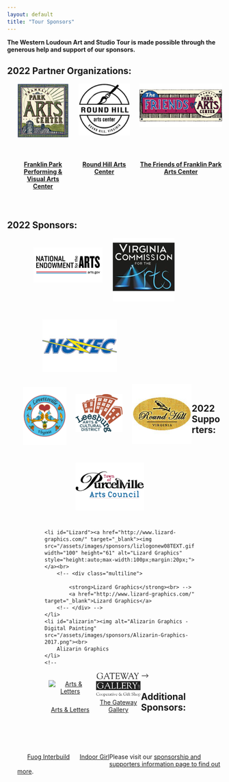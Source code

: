 ```yaml
---
layout: default
title: "Tour Sponsors"
---
```


<style type="text/css">
div.entry-content {max-width: 960px;}
ul.sponsors {list-style-type: none;margin: 0;}


.entry-content h2 {margin-bottom: 1.5em;}
.entry-content h2,
.entry-content h3 {clear:left;margin-top:2em;}

ul.sponsors {list-style-type:none;clear:left;}
ul.sponsors li {float:left;text-align:center;margin-bottom:40px;margin-left:4.85%;}
ul.sponsors li.first {margin-left: 0;}
ul.sponsors li img {height: auto; width: 100%;}
a#grand-sponsors {content: "";display: table;clear:both;}
ul.sponsors.online-only li {width: auto; margin-bottom: 1em;}
/* ul.sponsors.online-only li img {max-height:70px; width: auto;} */

/* #partners */
ul#partnerOrgs.sponsors.three li img {height:auto; }

@media screen and (min-width: 736px) {
	ul#partnerOrgs.sponsors.three li > a {display:block; min-height:180px; height: 180px;}
	ul#partnerOrgs.sponsors.three li:first-of-type {margin-left: 0;}
	#fpac {width: 25%;}
	#rhac {width: 25%;}
	#fofpac {width: 40%;}
	#fpac img {max-width: 153px;}
	#rhac img {max-width: 153px;}
	#fofpac img {max-width: 305px;}

	#FPAC,
	x#VAComm,
	x#NOVEC,
	#Lovettsville,
	#Lizard {clear:left;margin-left: 0;}

	#NOVEC {xwidth:44%;text-align:right;}
	#NEA, #Lovettsville {margin-left: 0;}

	#Tryst {margin-bottom: 60px; margin-left: 175px;}
	#TheGatewayGallery {margin-bottom: 60px; margin-left: 25px;}

	#alizarin img {height: auto; max-width: 50px; margin-bottom: 31px;margin-top: 20px;}
	#arts-and-letters img {height: auto; max-width: 100px; margin-bottom: 26px;margin-top: 20px;}
}

/* #grand-sponsors */
ul#grand li > a {display:block;}

#WaterfordFair,
#FPAC,
#NEA,
#Lovettsville,
#Lizard {clear:left;max-height: 150px;}

#BankClarkeCounty img {width: 141px;}
#DullesGreenway img {width: 114px;}
#LAC img {width: 129px; margin-top: 2px;}
#Lauten img {width: 131px;}
#LoudounMade img {width: 143px; margin-top: -8px;}
#Lovettsville img {width: 101px;margin-top: -9px;}
#NEA img {width: 161px; margin-top: 23px;}
#NOVEC img {width: 175px;}
#WaterfordFair {width: 214px; margin-left: 215px; position: relative; top: -15px;}
#PAC img {width: 160px;}
#RoundHill img {width: 140px; margin-top: -15px;}
#VAComm img {width: 145px; margin-left: 4px;}
#CoPA img {width: 110px;margin-top:8px;}

ul#grand{margin: auto;width: 80%;}
ul#town {margin: auto;width: 90%;}

/* #supporters */
ul.sponsors.supporters {margin: auto;width: 70%;}
ul.sponsors li.textonly {line-height: 1.95em;font-size: 2em;}
ul.sponsors.supporters li#Lizard {margin-left: 0;}
ul.sponsors.supporters li {float: left;text-align: left; width: 30%;margin-left:2%;height: 150px;vertical-align: middle;text-align: center;}
ul.sponsors.supporters li img {max-width: 150px;height: auto;}

/* #galleries */

ul.sponsors li .multiline {float:left;margin-right:1em;}
.gallery-sponsor p {clear:right;margin-top:1em;}
.gallery-sponsor p a img {vertical-align:middle;margin-right:1em;display:block;height:auto;margin:auto;float:right;}

@media screen and (max-width: 672px) {
	ul.sponsors li {float:none !important;margin:auto !important;margin-bottom: 2em !important; padding:0;text-align:center;height:auto; max-width: 50%; width:100% !important}
	ul.sponsors li#fofpac {max-width:75%;}
	#alizarin img {height: auto; max-width: 50px; margin-bottom: 51px;margin-bottom:1em;}
	#gateway-gallery img {margin-bottom: 20px;}
}

@media screen and (max-width: 414px) {
	ul.sponsors li {float:none;margin:0 0 2em 0;padding:0;text-align:center;height:auto;width:100% !important}
}
</style>


**The Western Loudoun Art and Studio Tour is made possible through the generous help and support of our sponsors.**


<a id="partners"></a>

##	2022 Partner Organizations:

<ul id="partnerOrgs" class="sponsors three">
	<li id="fpac"><a href="http://www.franklinparkartscenter.org/" target="_blank"><img src="/assets/images/sponsors/FPAC-2017.png" alt="Franklin Park Performing &amp; Visual Arts Center"></a>
	<strong><a href="http://www.franklinparkartscenter.org/" target="_blank">Franklin Park Performing
	&amp; Visual Arts Center</a></strong></li>
	<li id="rhac"><a href="http://www.roundhillartscenter.org/" target="_blank"><img src="/assets/images/sponsors/RHAC-2017.png" alt="Round Hill Arts Center" xwidth="150" xheight="153"></a>
	<strong><a href="http://www.roundhillartscenter.org/" target="_blank">Round Hill Arts Center</a></strong></li>
	<li id="fofpac"><a href="http://www.franklinparkartscenter.org/" target="_blank"><img src="/assets/images/sponsors/FOFPAC-2017.png" alt="" xwidth="310" xheight="117"></a>
	<strong><a href="http://www.franklinparkartscenter.org/" target="_blank">The Friends of Franklin Park Arts Center</a></strong></li>
</ul>

<a id="grand-sponsors"></a>
## 2022 Sponsors:
<ul id="grand" class="sponsors three">
	<li id="NEA" class="grandSponsorContainer forSquare first">
		<a href="http://www.nea.gov/" target="_blank"><img alt="National Endowment for the Arts" src="/assets/images/sponsors/logo-NEA-2018.png"></a>
	</li>
	<li id="VAComm" class="grandSponsorContainer forSquare">
		<a href="http://www.arts.virginia.gov/" target="_blank"><img alt="Virginia Commission for the Arts" src="/assets/images/sponsors/VCA-2017.png"></a>
	</li>
	<li id="NOVEC" class="grandSponsorContainer forWide">
		<a href="http://www.novec.com/" target="_blank"><img alt="NOVEC" src="/assets/images/sponsors/NOVEC-2017.png"></a>
	</li>
<!--
	<li id="LAC" class="grandSponsorContainer forSquare">
		<a href="http://www.loudounarts.org/" target="_blank"><img alt="Loudoun Arts Council" src="/assets/images/sponsors/lac-logo-2018.png"></a>
	</li>
	<li id="LoudounMade" class="grandSponsorContainer forSquare" last>
		<a href="https://loudounfarms.org/loudoun-made/" target="_blank"><img alt="Loudoun Made, Loudoun Grown" src="/assets/images/sponsors/Loudoun-Made-2017.png"></a>
	</li>
	<li id="DullesGreenway" class="grandSponsorContainer forSquare last">
		<a target="_blank" href="http://www.dullesgreenway.com/"><img border="0" src="/assets/images/sponsors/Greenway-2017.png" alt="Dulles Greenway"></a>
	</li>
	<li id="Lauten" class="grandSponsorContainer forSquare first">
		<a href="http://www.lautenconstruction.com/" target="_blank"><img alt="Lauten Design & Construction" src="/assets/images/sponsors/Lauten-2017.png"></a>
	</li>
	<li id="BankClarkeCounty" class="grandSponsorContainer forSquare">
		<a href="http://www.bankofclarke.com/" target="_blank"><img alt="Bank of Clarke County" src="/assets/images/sponsors/Bank-of-Clark-County-2017.png"></a>
	</li>
-->
</ul>
<ul id="town" class="sponsors three">
	<li id="Lovettsville" class="grandSponsorContainer forSquare">
		<a href="http://www.lovettsvilleva.gov/" target="_blank"><img alt="Town of Lovettsville, Virginia" src="/assets/images/sponsors/Lovettsville-2017.png"></a>
	</li>
	<li id="CoPA" class="grandSponsorContainer forSquare">
<a href="https://www.leesburgva.gov/businesses/site-selection/business-incentives/arts-cultural-district" target="_blank"><img alt="CoPA
	Leesburg Arts and Cultural Districts" src="/assets/images/sponsors/CoPA-Leesburg-Cultural-Distric-logo.jpg"></a>
	</li>
	<li id="RoundHill" class="grandSponsorContainer forSquare">
		<a href="http://roundhillva.org/" target="_blank"><img alt="Town of Round Hill, Virginia" src="/assets/images/sponsors/Round-Hill-2017.png"></a>
	</li>
	<li id="PAC">
		<a href="http://purcellvilleva.gov/" target="_blank"><img alt="Purcellville Arts Council" src="/assets/images/sponsors/Purcellville-Arts-Council-2017.png"></a>
	</li>
</ul>
<!--
<ul id="town2" class="sponsors one">
	<li id="CoPA" class="grandSponsorContainer forSquare" style="float:none;">
<a href="https://www.leesburgva.gov/businesses/site-selection/business-incentives/arts-cultural-district" target="_blank"><img alt="CoPA
	Leesburg Arts and Cultural Districts" src="/assets/images/sponsors/CoPA-Leesburg-Cultural-Distric-logo.jpg"></a>
	</li>
</ul>
 -->
<a id="supporters"></a>

## 2022 Supporters:

<ul class="sponsors supporters three">

	<li id="Lizard"><a href="http://www.lizard-graphics.com/" target="_blank"><img src="/assets/images/sponsors/lizlogonew08TEXT.gif" width="100" height="61" alt="Lizard Graphics" style="height:auto;max-width:100px;margin:20px;"></a><br>
		<!-- <div class="multiline">

			<strong>Lizard Graphics</strong><br> -->
			<a href="http://www.lizard-graphics.com/" target="_blank">Lizard Graphics</a>
		<!-- </div> -->
	</li>
	<li id="alizarin"><img alt="Alizarin Graphics - Digital Painting" src="/assets/images/sponsors/Alizarin-Graphics-2017.png"><br>
		Alizarin Graphics
	</li>
	<!--
<li id="arts-and-letters"><a href="http://www.artsandletters.net/" target="_blank"><img alt="Arts &amp; Letters" src="/assets/images/sponsors/arts-and-letters-logo.png"></a><br>
		<a href="http://www.artsandletters.net/" target="_blank">Arts &amp; Letters</a>
	</li>
 --><li id="gateway-gallery"><a href="http://www.thegatewaygallery.com" target="_blank"><img alt="Gateway Gallery and Gift Shop" src="/assets/images/sponsors/logo-Gateway-Gallery.jpg"></a><br>
		<a href="http://www.thegatewaygallery.com" target="_blank">The Gateway Gallery</a>
	</li>

</ul>
<a id="digital-plus"></a>

## Additional Sponsors:

<ul class="sponsors online-only three">
	<li><a href="http://fuoginterbuildinc.com/" target="_blank">Fuog Interbuild<!-- <img alt="" src="http://fuoginterbuildinc.com/images/logo-Fuog.png"> --></a></li>
	<li><a href="https://www.etsy.com/shop/indoorgirl/" target="_blank">Indoor Girl<!-- <img alt="" src="https://i.etsystatic.com/isla/bb1b3b/18470492/isla_280x280.18470492_sp6cnnqy.jpg?version=0">" --></a></li>
	<!-- <li><a href="https://www.stencilrevolution.com/" target="_blank"><!~~ <img alt=" ~~>Stencil Revolution<!~~ " src="https://cdn.shopify.com/s/files/1/2070/1789/files/2-color-padded_832x200.png?v=1513224367"> ~~></a> </li> -->
	<!--
<li id="tryst-gallery" class="forWide">
		<a href="http://www.trystgallery.com/" target="_blank">Tryst Gallery<!~~ <img alt="" src="images/sponsors/tryst-logo-small.jpg" style="width: 282px;" alt="Tryst Gallery"> ~~></a>	</li>

 -->
	<li><a href="https://virginiastainedglass.com/" target="_blank">Virginia Stained Glass</a></li>
</ul>
<h3 style="margin:3rem 0 2rem;">Special Thank You to Betty&nbsp;Wiley</h3>
<div class="grid-container">
	<div class="grid-50"><img class="image" alt="Betty Wiley" src="/assets/images/sponsors/Betty-Wiley.jpg" style="margin-bottom:2rem;"></div>
	<div class="grid-50">
<p>In memory of and with
gratitude to the family and friends of
Mrs. Betty Wiley; long-time
participant on the Tour and local
champion of the arts.</p>
</div>

<hr style="clear:both;">

**Are you interested in supporting the tour?

<p>
	<!-- See your name and contact information here! -->
	Please visit our&nbsp;<a href="/volunteer.htm">sponsorship and supporters information page to find out more</a>.
</p>
